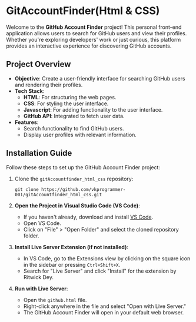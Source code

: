 # GitAccountFinder(Html & CSS)

Welcome to the **GitHub Account Finder** project! This personal front-end application allows users to search for GitHub users and view their profiles. Whether you're exploring developers' work or just curious, this platform provides an interactive experience for discovering GitHub accounts.

## Project Overview

- **Objective**: Create a user-friendly interface for searching GitHub users and rendering their profiles.
- **Tech Stack**:
    - **HTML**: For structuring the web pages.
    - **CSS**: For styling the user interface.
    - **Javascript**: For adding functionality to the user interface.
    - **GitHub API**: Integrated to fetch user data.
- **Features**:
    - Search functionality to find GitHub users.
    - Display user profiles with relevant information.

## Installation Guide

Follow these steps to set up the GitHub Account Finder project:

1. Clone the `gitAccountfinder_html_css` repository:
    ```
    git clone https://github.com/vkprogrammer-001/gitAccountfinder_html_css.git
    ```

2. **Open the Project in Visual Studio Code (VS Code)**:
   - If you haven't already, download and install [VS Code](https://code.visualstudio.com/).
   - Open VS Code.
   - Click on "File" > "Open Folder" and select the cloned repository folder.

3. **Install Live Server Extension (if not installed)**:
   - In VS Code, go to the Extensions view by clicking on the square icon in the sidebar or pressing `Ctrl+Shift+X`.
   - Search for "Live Server" and click "Install" for the extension by Ritwick Dey.

4. **Run with Live Server**:
   - Open the `github.html` file.
   - Right-click anywhere in the file and select "Open with Live Server."
   - The GitHub Account Finder will open in your default web browser.
